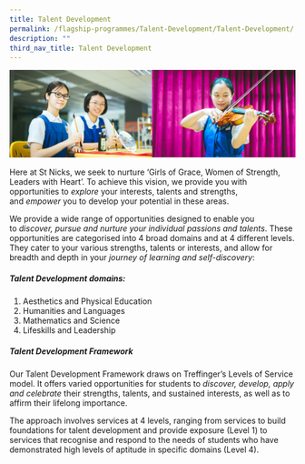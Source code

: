 ```yaml
---
title: Talent Development
permalink: /flagship-programmes/Talent-Development/Talent-Development/
description: ""
third_nav_title: Talent Development
---
```

![](/images/Banner%20Photos/01%20subpage%20flagship-programme.jpg)

Here at St Nicks, we seek to nurture ‘Girls of Grace, Women of Strength, Leaders with Heart’. To achieve this vision, we provide you with opportunities to *explore* your interests, talents and strengths, and *empower* you to develop your potential in these areas.   
  
  
We provide a wide range of opportunities designed to enable you to *discover, pursue and nurture your individual passions and talents*. These opportunities are categorised into 4 broad domains and at 4 different levels. They cater to your various strengths, talents or interests, and allow for breadth and depth in your *journey of learning and self-discovery*:  
  
##### **Talent Development domains:**

1.  Aesthetics and Physical Education
2.  Humanities and Languages  
3.  Mathematics and Science  
4.  Lifeskills and Leadership


##### **Talent Development Framework**
  
Our Talent Development Framework draws on Treffinger’s Levels of Service model. It offers varied opportunities for students to *discover, develop, apply and celebrate* their strengths, talents, and sustained interests, as well as to affirm their lifelong importance.  
  
The approach involves services at 4 levels, ranging from services to build foundations for talent development and provide exposure (Level 1) to services that recognise and respond to the needs of students who have demonstrated high levels of aptitude in specific domains (Level 4).